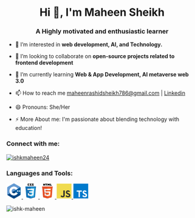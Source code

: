 <h1 align="center">Hi 👋, I'm Maheen Sheikh</h1>
<h3 align="center">A Highly motivated and enthusiastic learner</h3>

- 🔭 I’m interested in **web development, AI, and Technology.**

- 👯 I’m looking to collaborate on **open-source projects related to frontend development**

- 🌱 I’m currently learning **Web & App Development, AI metaverse web 3.0**

- 📫 How to reach me <a href="mailto:maheenrashidsheikh786@gmail.com">maheenrashidsheikh786@gmail.com</a> | <a href="https://www.linkedin.com/in/ishkmaheen24/">Linkedin</a>

- 😄 Pronouns: She/Her

- ⚡ More About me: I'm passionate about blending technology with education!

<h3 align="left">Connect with me:</h3>
<p align="left">
<a href="https://linkedin.com/in/ishkmaheen24/" target="blank"><img align="center" src="https://raw.githubusercontent.com/rahuldkjain/github-profile-readme-generator/master/src/images/icons/Social/linked-in-alt.svg" alt="ishkmaheen24" height="30" width="40" /></a>
</p>

<h3 align="left">Languages and Tools:</h3>
<p align="left"> <a href="https://www.w3schools.com/cpp/" target="_blank" rel="noreferrer"> <img src="https://raw.githubusercontent.com/devicons/devicon/master/icons/cplusplus/cplusplus-original.svg" alt="cplusplus" width="40" height="40"/> </a> <a href="https://www.w3schools.com/css/" target="_blank" rel="noreferrer"> <img src="https://raw.githubusercontent.com/devicons/devicon/master/icons/css3/css3-original-wordmark.svg" alt="css3" width="40" height="40"/> </a> <a href="https://www.w3.org/html/" target="_blank" rel="noreferrer"> <img src="https://raw.githubusercontent.com/devicons/devicon/master/icons/html5/html5-original-wordmark.svg" alt="html5" width="40" height="40"/> </a> <a href="https://developer.mozilla.org/en-US/docs/Web/JavaScript" target="_blank" rel="noreferrer"> <img src="https://raw.githubusercontent.com/devicons/devicon/master/icons/javascript/javascript-original.svg" alt="javascript" width="40" height="40"/> </a> <a href="https://www.typescriptlang.org/" target="_blank" rel="noreferrer"> <img src="https://raw.githubusercontent.com/devicons/devicon/master/icons/typescript/typescript-original.svg" alt="typescript" width="40" height="40"/> </a> </p>

<p><img align="center" src="https://github-readme-stats.vercel.app/api/top-langs?username=ishk-maheen&show_icons=true&locale=en&layout=compact" alt="ishk-maheen" /></p>
